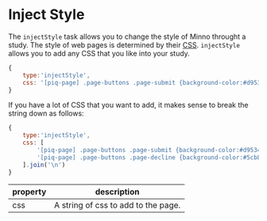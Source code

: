# Inject Style

The `injectStyle` task allows you to change the style of Minno throught a study.
The style of web pages is determined by their [CSS](https://developer.mozilla.org/en-US/docs/Learn/CSS/Introduction_to_CSS).
`injectStyle` allows you to add any CSS that you like into your study.

```javascript
{
    type:'injectStyle',
    css: '[piq-page] .page-buttons .page-submit {background-color:#d9534f; border:#d43f3a}'
}
```

If you have a lot of CSS that you want to add, it makes sense to break the string down as follows:

```javascript
{
    type:'injectStyle',
    css: [
        '[piq-page] .page-buttons .page-submit {background-color:#d9534f; border:#d43f3a}',
        '[piq-page] .page-buttons .page-decline {background-color:#5cb85c; border:#4cae4c}'
    ].join('\n')
}
```

property        | description
--------------- | ---------------------
css             | A string of css to add to the page.
